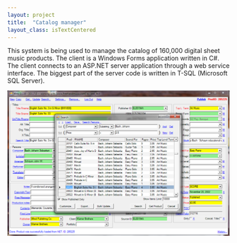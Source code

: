 ```yaml
---
layout: project
title:  "Catalog manager"
layout_class: isTextCentered
---
```


This system is being used to manage the catalog of 160,000 digital sheet music products. The client is a Windows Forms application written in C#. The client connects to an ASP.NET server application through a web service interface. The biggest part of the server code is written in T-SQL (Microsoft SQL Server).

<img src='/image/projects/catalog_manager.png' alt='Catalog Manager' class='isMax100PercentWide hasBorderShade90'>